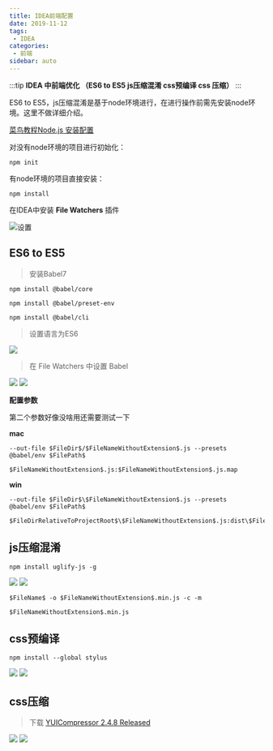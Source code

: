 ```yaml
---
title: IDEA前端配置
date: 2019-11-12
tags:
 - IDEA
categories:
 - 前端
sidebar: auto
---
```


:::tip
**IDEA 中前端优化 （ES6 to ES5 js压缩混淆 css预编译 css 压缩）**
:::

ES6 to ES5，js压缩混淆是基于node环境进行，在进行操作前需先安装node环境。这里不做详细介绍。

[菜鸟教程Node.js 安装配置](https://www.runoob.com/nodejs/nodejs-install-setup.html)

对没有node环境的项目进行初始化：
```
npm init
```
有node环境的项目直接安装：
```
npm install
```
在IDEA中安装 **File Watchers** 插件

![设置](http://picbed.04091020.xyz/20200425175443.jpg)
## ES6 to ES5 
> 安装Babel7

```
npm install @babel/core
```
```
npm install @babel/preset-env
```
```
npm install @babel/cli
```
> 设置语言为ES6

![](http://picbed.04091020.xyz/20200425182246.jpg)

> 在 File Watchers 中设置 Babel

![](http://picbed.04091020.xyz/20200425182143.jpg)
![](http://picbed.04091020.xyz/20200425182204.jpg)

**配置参数**

第二个参数好像没啥用还需要测试一下

**mac**    
```
--out-file $FileDir$/$FileNameWithoutExtension$.js --presets @babel/env $FilePath$
```

```
$FileNameWithoutExtension$.js:$FileNameWithoutExtension$.js.map
```
**win**

```
--out-file $FileDir$\$FileNameWithoutExtension$.js --presets @babel/env $FilePath$
```

```
$FileDirRelativeToProjectRoot$\$FileNameWithoutExtension$.js:dist\$FileDirRelativeToProjectRoot$\$FileNameWithoutExtension$.js.map
```

## js压缩混淆


```
npm install uglify-js -g 
```
![](http://picbed.04091020.xyz/20200425182328.jpg)
![](http://picbed.04091020.xyz/20200425182342.jpg)


```
$FileName$ -o $FileNameWithoutExtension$.min.js -c -m
```
```
$FileNameWithoutExtension$.min.js
```

## css预编译 

```
npm install --global stylus
```
![](http://picbed.04091020.xyz/20200425182355.jpg)
![](http://picbed.04091020.xyz/20200425182408.jpg)

## css压缩
> 下载 [YUICompressor 2.4.8 Released](https://github.com/yui/yuicompressor/releases)

![](http://picbed.04091020.xyz/20200425182431.jpg)
![](http://picbed.04091020.xyz/20200425182451.jpg)

